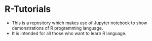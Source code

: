 # R-Tutorials
- This is a repository which makes use of Jupyter notebook to show demonstrations of R programming language.
- It is intended for all those who want to learn R language.
